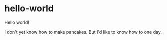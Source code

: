 # hello-world
Hello world!

I don't yet know how to make pancakes. But I'd like to know how to one day.
